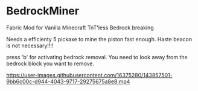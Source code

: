 # BedrockMiner
Fabric Mod for Vanilla Minecraft TnT'less Bedrock breaking

Needs a efficienty 5 pickaxe to mine the piston fast enough.
Haste beacon is not necessary!!!!

press 'b' for activating bedrock removal.
You need to look away from the bedrock block you want to remove.

https://user-images.githubusercontent.com/16375280/143857501-9bb6c00c-d944-4043-9717-29275675a8e8.mp4

